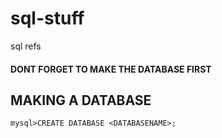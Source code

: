 # sql-stuff
sql refs
#### DONT FORGET TO MAKE THE DATABASE FIRST
## MAKING A DATABASE
```mysql>CREATE DATABASE <DATABASENAME>;```


